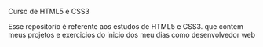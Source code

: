 Curso de HTML5 e CSS3 

Esse repositorio é referente aos estudos de HTML5 e CSS3. que contem meus projetos e exercicios do inicio dos meu dias como desenvolvedor web
